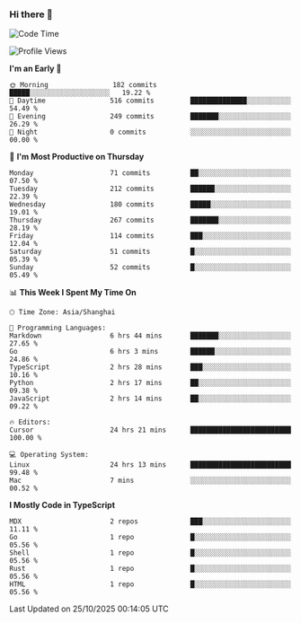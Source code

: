 ### Hi there 👋

<!--
**waynelwz/waynelwz** is a ✨ _special_ ✨ repository because its `README.md` (this file) appears on your GitHub profile.

Here are some ideas to get you started:

- 🔭 I’m currently working on ...
- 🌱 I’m currently learning ...
- 👯 I’m looking to collaborate on ...
- 🤔 I’m looking for help with ...
- 💬 Ask me about ...
- 📫 How to reach me: ...
- 😄 Pronouns: ...
- ⚡ Fun fact: ...
-->

<!--START_SECTION:waka-->
![Code Time](http://img.shields.io/badge/Code%20Time-4%2C141%20hrs%2032%20mins-blue)

![Profile Views](http://img.shields.io/badge/Profile%20Views-1-blue)

**I'm an Early 🐤** 

```text
🌞 Morning                182 commits         █████░░░░░░░░░░░░░░░░░░░░   19.22 % 
🌆 Daytime                516 commits         ██████████████░░░░░░░░░░░   54.49 % 
🌃 Evening                249 commits         ███████░░░░░░░░░░░░░░░░░░   26.29 % 
🌙 Night                  0 commits           ░░░░░░░░░░░░░░░░░░░░░░░░░   00.00 % 
```
📅 **I'm Most Productive on Thursday** 

```text
Monday                   71 commits          ██░░░░░░░░░░░░░░░░░░░░░░░   07.50 % 
Tuesday                  212 commits         ██████░░░░░░░░░░░░░░░░░░░   22.39 % 
Wednesday                180 commits         █████░░░░░░░░░░░░░░░░░░░░   19.01 % 
Thursday                 267 commits         ███████░░░░░░░░░░░░░░░░░░   28.19 % 
Friday                   114 commits         ███░░░░░░░░░░░░░░░░░░░░░░   12.04 % 
Saturday                 51 commits          █░░░░░░░░░░░░░░░░░░░░░░░░   05.39 % 
Sunday                   52 commits          █░░░░░░░░░░░░░░░░░░░░░░░░   05.49 % 
```


📊 **This Week I Spent My Time On** 

```text
🕑︎ Time Zone: Asia/Shanghai

💬 Programming Languages: 
Markdown                 6 hrs 44 mins       ███████░░░░░░░░░░░░░░░░░░   27.65 % 
Go                       6 hrs 3 mins        ██████░░░░░░░░░░░░░░░░░░░   24.86 % 
TypeScript               2 hrs 28 mins       ███░░░░░░░░░░░░░░░░░░░░░░   10.16 % 
Python                   2 hrs 17 mins       ██░░░░░░░░░░░░░░░░░░░░░░░   09.38 % 
JavaScript               2 hrs 14 mins       ██░░░░░░░░░░░░░░░░░░░░░░░   09.22 % 

🔥 Editors: 
Cursor                   24 hrs 21 mins      █████████████████████████   100.00 % 

💻 Operating System: 
Linux                    24 hrs 13 mins      █████████████████████████   99.48 % 
Mac                      7 mins              ░░░░░░░░░░░░░░░░░░░░░░░░░   00.52 % 
```

**I Mostly Code in TypeScript** 

```text
MDX                      2 repos             ███░░░░░░░░░░░░░░░░░░░░░░   11.11 % 
Go                       1 repo              █░░░░░░░░░░░░░░░░░░░░░░░░   05.56 % 
Shell                    1 repo              █░░░░░░░░░░░░░░░░░░░░░░░░   05.56 % 
Rust                     1 repo              █░░░░░░░░░░░░░░░░░░░░░░░░   05.56 % 
HTML                     1 repo              █░░░░░░░░░░░░░░░░░░░░░░░░   05.56 % 
```




 Last Updated on 25/10/2025 00:14:05 UTC
<!--END_SECTION:waka-->
